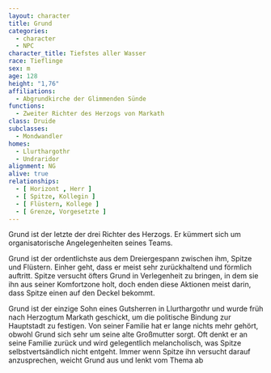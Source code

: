 ```yaml
---
layout: character
title: Grund
categories:
  - character
  - NPC
character_title: Tiefstes aller Wasser
race: Tieflinge
sex: m
age: 128
height: "1,76"
affiliations:
  - Abgrundkirche der Glimmenden Sünde
functions:
  - Zweiter Richter des Herzogs von Markath
class: Druide
subclasses:
  - Mondwandler
homes:
  - Llurthargothr
  - Undraridor
alignment: NG
alive: true
relationships:
  - [ Horizont , Herr ]
  - [ Spitze, Kollegin ]
  - [ Flüstern, Kollege ]
  - [ Grenze, Vorgesetzte ]
---
```


Grund ist der letzte der drei Richter des Herzogs. Er kümmert sich um organisatorische Angelegenheiten seines Teams.

Grund ist der ordentlichste aus dem Dreiergespann zwischen ihm, Spitze und Flüstern. Einher geht, dass er meist sehr
zurückhaltend und förmlich auftritt. Spitze versucht öfters Grund in Verlegenheit zu bringen, in dem sie ihn aus seiner
Komfortzone holt, doch enden diese Aktionen meist darin, dass Spitze einen auf den Deckel bekommt.

Grund ist der einzige Sohn eines Gutsherren in Llurthargothr und wurde früh nach Herzogtum Markath geschickt, um die
politische Bindung zur Hauptstadt zu festigen. Von seiner Familie hat er lange nichts mehr gehört, obwohl Grund sich
sehr um seine alte Großmutter sorgt. Oft denkt er an seine Familie zurück und wird gelegentlich melancholisch, was
Spitze selbstvertsändlich nicht entgeht. Immer wenn Spitze ihn versucht darauf anzusprechen, weicht Grund aus und lenkt
vom Thema ab
